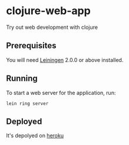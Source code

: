 # clojure-web-app

Try out web development with clojure

## Prerequisites

You will need [Leiningen][] 2.0.0 or above installed.

[leiningen]: https://github.com/technomancy/leiningen

## Running

To start a web server for the application, run:

    lein ring server

## Deployed

It's depolyed on [heroku][]

[heroku]: https://clojure-web-app.herokuapp.com/
